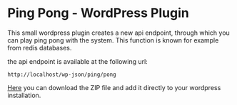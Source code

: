 # Ping Pong - WordPress Plugin

This small wordpress plugin creates a new api endpoint, through which you can play ping pong with the system. This function is known for example from redis databases.

the api endpoint is available at the following url:

```console
http://localhost/wp-json/ping/pong
```

[Here](https://github.com/jjideenschmiede/ping-pong/archive/refs/heads/master.zip) you can download the ZIP file and add it directly to your wordpress installation.
